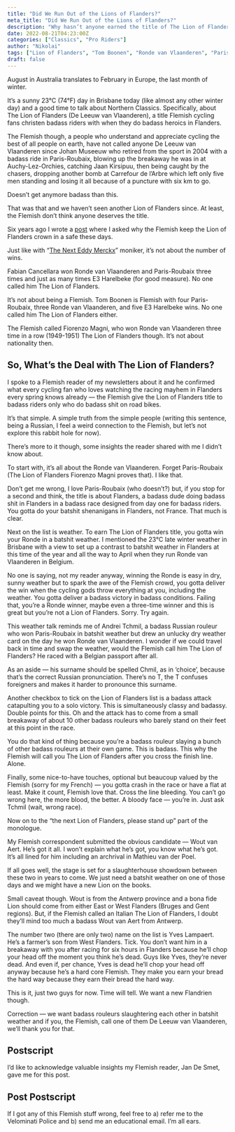 ```yaml
---
title: "Did We Run Out of the Lions of Flanders?"
meta_title: "Did We Run Out of the Lions of Flanders?"
description: "Why hasn’t anyone earned the title of The Lion of Flanders since Johan Museeuw? A look at what it takes to be crowned in Flanders, with some thoughts on Wout van Aert and Yves Lampaert as the next possible contenders."
date: 2022-08-21T04:23:00Z
categories: ["Classics", "Pro Riders"]
author: "Nikolai"
tags: ["Lion of Flanders", "Tom Boonen", "Ronde van Vlaanderen", "Paris-Roubaix", "Johan Museeuw"]
draft: false
---
```


August in Australia translates to February in Europe, the last month of winter.

It’s a sunny 23°C (74°F) day in Brisbane today (like almost any other winter day) and a good time to talk about Northern Classics. Specifically, about The Lion of Flanders (De Leeuw van Vlaanderen), a title Flemish cycling fans christen badass riders with when they do badass heroics in Flanders.

The Flemish though, a people who understand and appreciate cycling the best of all people on earth, have not called anyone De Leeuw van Vlaanderen since Johan Museeuw who retired from the sport in 2004 with a badass ride in Paris-Roubaix, blowing up the breakaway he was in at Auchy-Lez-Orchies, catching Jaan Kirsipuu, then being caught by the chasers, dropping another bomb at Carrefour de l’Arbre which left only five men standing and losing it all because of a puncture with six km to go.

Doesn’t get anymore badass than this.

That was that and we haven’t seen another Lion of Flanders since. At least, the Flemish don’t think anyone deserves the title.

Six years ago I wrote a [post](/blog/the-lion-of-flanders/) where I asked why the Flemish keep the Lion of Flanders crown in a safe these days.

Just like with “[The Next Eddy Merckx](/blog/tadej-pogacar-the-next-eddy-merckx/)” moniker, it’s not about the number of wins.

Fabian Cancellara won Ronde van Vlaanderen and Paris-Roubaix three times and just as many times E3 Harelbeke (for good measure). No one called him The Lion of Flanders.

It’s not about being a Flemish. Tom Boonen is Flemish with four Paris-Roubaix, three Ronde van Vlaanderen, and five E3 Harelbeke wins. No one called him The Lion of Flanders either.

The Flemish called Fiorenzo Magni, who won Ronde van Vlaanderen three time in a row (1949-1951) The Lion of Flanders though. It’s not about nationality then.

## So, What’s the Deal with The Lion of Flanders?

I spoke to a Flemish reader of my newsletters about it and he confirmed what every cycling fan who loves watching the racing mayhem in Flanders every spring knows already — the Flemish give the Lion of Flanders title to badass riders only who do badass shit on road bikes.

It’s that simple. A simple truth from the simple people (writing this sentence, being a Russian, I feel a weird connection to the Flemish, but let’s not explore this rabbit hole for now).

There’s more to it though, some insights the reader shared with me I didn’t know about.

To start with, it’s all about the Ronde van Vlaanderen. Forget Paris-Roubaix (The Lion of Flanders Fiorenzo Magni proves that). I like that.

Don’t get me wrong, I love Paris-Roubaix (who doesn’t?) but, if you stop for a second and think, the title is about Flanders, a badass dude doing badass shit in Flanders in a badass race designed from day one for badass riders. You gotta do your batshit shenanigans in Flanders, not France. That much is clear.

Next on the list is weather. To earn The Lion of Flanders title, you gotta win your Ronde in a batshit weather. I mentioned the 23°C late winter weather in Brisbane with a view to set up a contrast to batshit weather in Flanders at this time of the year and all the way to April when they run Ronde van Vlaanderen in Belgium.

No one is saying, not my reader anyway, winning the Ronde is easy in dry, sunny weather but to spark the awe of the Flemish crowd, you gotta deliver the win when the cycling gods throw everything at you, including the weather. You gotta deliver a badass victory in badass conditions. Failing that, you’re a Ronde winner, maybe even a three-time winner and this is great but you’re not a Lion of Flanders. Sorry. Try again.

This weather talk reminds me of Andrei Tchmil, a badass Russian rouleur who won Paris-Roubaix in batshit weather but drew an unlucky dry weather card on the day he won Ronde van Vlaanderen. I wonder if we could travel back in time and swap the weather, would the Flemish call him The Lion of Flanders? He raced with a Belgian passport after all.

As an aside — his surname should be spelled Chmil, as in ‘choice’, because that’s the correct Russian pronunciation. There’s no T, the T confuses foreigners and makes it harder to pronounce this surname.

Another checkbox to tick on the Lion of Flanders list is a badass attack catapulting you to a solo victory. This is simultaneously classy and badassy. Double points for this. Oh and the attack has to come from a small breakaway of about 10 other badass rouleurs who barely stand on their feet at this point in the race.

You do that kind of thing because you’re a badass rouleur slaying a bunch of other badass rouleurs at their own game. This is badass. This why the Flemish will call you The Lion of Flanders after you cross the finish line. Alone.

Finally, some nice-to-have touches, optional but beaucoup valued by the Flemish (sorry for my French) — you gotta crash in the race or have a flat at least. Make it count, Flemish love that. Cross the line bleeding. You can’t go wrong here, the more blood, the better. A bloody face — you’re in. Just ask Tchmil (wait, wrong race).

Now on to the “the next Lion of Flanders, please stand up” part of the monologue.

My Flemish correspondent submitted the obvious candidate — Wout van Aert. He’s got it all. I won’t explain what he’s got, you know what he’s got. It’s all lined for him including an archrival in Mathieu van der Poel.

If all goes well, the stage is set for a slaughterhouse showdown between these two in years to come. We just need a batshit weather on one of those days and we might have a new Lion on the books.

Small caveat though. Wout is from the Antwerp province and a bona fide Lion should come from either East or West Flanders (Bruges and Gent regions). But, if the Flemish called an Italian The Lion of Flanders, I doubt they’ll mind too much a badass Wout van Aert from Antwerp.

The number two (there are only two) name on the list is Yves Lampaert. He’s a farmer’s son from West Flanders. Tick. You don’t want him in a breakaway with you after racing for six hours in Flanders because he’ll chop your head off the moment you think he’s dead. Guys like Yves, they’re never dead. And even if, per chance, Yves is dead he’ll chop your head off anyway because he’s a hard core Flemish. They make you earn your bread the hard way because they earn their bread the hard way.

This is it, just two guys for now. Time will tell. We want a new Flandrien though.

Correction — we want badass rouleurs slaughtering each other in batshit weather and if you, the Flemish, call one of them De Leeuw van Vlaanderen, we’ll thank you for that.

## Postscript

I’d like to acknowledge valuable insights my Flemish reader, Jan De Smet, gave me for this post.

## Post Postscript

If I got any of this Flemish stuff wrong, feel free to a) refer me to the Velominati Police and b) send me an educational email. I’m all ears.
